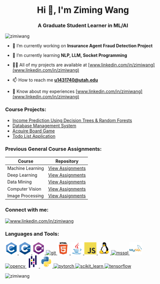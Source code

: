 <h1 align="center">Hi 👋, I'm Ziming Wang</h1>
<h3 align="center">A Graduate Student Learner in ML/AI</h3>

<p align="left"> <img src="https://komarev.com/ghpvc/?username=zimiwang&label=Profile%20views&color=0e75b6&style=flat" alt="zimiwang" /> </p>

- 🔭 I’m currently working on **Insurance Agent Fraud Detection Project**

- 🌱 I’m currently learning **NLP, LLM, Socket Programming**

- 👨‍💻 All of my projects are available at [www.linkedin.com/in/zimiwang](www.linkedin.com/in/zimiwang)

- 📫 How to reach me **u1431740@utah.edu**

- 📄 Know about my experiences [www.linkedin.com/in/zimiwang](www.linkedin.com/in/zimiwang)


### Course Projects:
- [Income Prediction Using Decision Trees & Random Forests](https://github.com/zimiwang/Machine-Learning-Projects/tree/main/kaggle_project)
- [Database Management System](https://github.com/zimiwang/Database-Management-System)
- [Acquire Board Game](https://github.com/zimiwang/Acquire-Board-Game)
- [Todo List Application](https://github.com/zimiwang/Todo-List-Application)

### Previous General Course Assignments:
| Course         | Repository |
| -------------- | ---------- |
| Machine Learning | [View Assignments](https://github.com/zimiwang/Machine-Learning-Projects) |
| Deep Learning | [View Assignments](https://github.com/zimiwang/Deep-Learning) |
| Data Mining | [View Assignments](https://github.com/zimiwang/Data-Mining) |
| Computer Vision | [View Assignments](https://github.com/zimiwang/Computer-Vision) |
| Image Processing | [View Assignments](https://github.com/zimiwang/Image-Processing) |
  
<h3 align="left">Connect with me:</h3>
<p align="left">
<a href="https://linkedin.com/in/www.linkedin.com/in/zimiwang" target="blank"><img align="center" src="https://raw.githubusercontent.com/rahuldkjain/github-profile-readme-generator/master/src/images/icons/Social/linked-in-alt.svg" alt="www.linkedin.com/in/zimiwang" height="30" width="40" /></a>
</p>

<h3 align="left">Languages and Tools:</h3>
<p align="left"> <a href="https://www.cprogramming.com/" target="_blank" rel="noreferrer"> <img src="https://raw.githubusercontent.com/devicons/devicon/master/icons/c/c-original.svg" alt="c" width="40" height="40"/> </a> <a href="https://www.w3schools.com/cpp/" target="_blank" rel="noreferrer"> <img src="https://raw.githubusercontent.com/devicons/devicon/master/icons/cplusplus/cplusplus-original.svg" alt="cplusplus" width="40" height="40"/> </a> <a href="https://www.w3schools.com/cs/" target="_blank" rel="noreferrer"> <img src="https://raw.githubusercontent.com/devicons/devicon/master/icons/csharp/csharp-original.svg" alt="csharp" width="40" height="40"/> </a> <a href="https://git-scm.com/" target="_blank" rel="noreferrer"> <img src="https://www.vectorlogo.zone/logos/git-scm/git-scm-icon.svg" alt="git" width="40" height="40"/> </a> <a href="https://www.w3.org/html/" target="_blank" rel="noreferrer"> <img src="https://raw.githubusercontent.com/devicons/devicon/master/icons/html5/html5-original-wordmark.svg" alt="html5" width="40" height="40"/> </a> <a href="https://www.java.com" target="_blank" rel="noreferrer"> <img src="https://raw.githubusercontent.com/devicons/devicon/master/icons/java/java-original.svg" alt="java" width="40" height="40"/> </a> <a href="https://developer.mozilla.org/en-US/docs/Web/JavaScript" target="_blank" rel="noreferrer"> <img src="https://raw.githubusercontent.com/devicons/devicon/master/icons/javascript/javascript-original.svg" alt="javascript" width="40" height="40"/> </a> <a href="https://www.linux.org/" target="_blank" rel="noreferrer"> <img src="https://raw.githubusercontent.com/devicons/devicon/master/icons/linux/linux-original.svg" alt="linux" width="40" height="40"/> </a> <a href="https://www.microsoft.com/en-us/sql-server" target="_blank" rel="noreferrer"> <img src="https://www.svgrepo.com/show/303229/microsoft-sql-server-logo.svg" alt="mssql" width="40" height="40"/> </a> <a href="https://www.mysql.com/" target="_blank" rel="noreferrer"> <img src="https://raw.githubusercontent.com/devicons/devicon/master/icons/mysql/mysql-original-wordmark.svg" alt="mysql" width="40" height="40"/> </a> <a href="https://opencv.org/" target="_blank" rel="noreferrer"> <img src="https://www.vectorlogo.zone/logos/opencv/opencv-icon.svg" alt="opencv" width="40" height="40"/> </a> <a href="https://pandas.pydata.org/" target="_blank" rel="noreferrer"> <img src="https://raw.githubusercontent.com/devicons/devicon/2ae2a900d2f041da66e950e4d48052658d850630/icons/pandas/pandas-original.svg" alt="pandas" width="40" height="40"/> </a> <a href="https://www.python.org" target="_blank" rel="noreferrer"> <img src="https://raw.githubusercontent.com/devicons/devicon/master/icons/python/python-original.svg" alt="python" width="40" height="40"/> </a> <a href="https://pytorch.org/" target="_blank" rel="noreferrer"> <img src="https://www.vectorlogo.zone/logos/pytorch/pytorch-icon.svg" alt="pytorch" width="40" height="40"/> </a> <a href="https://scikit-learn.org/" target="_blank" rel="noreferrer"> <img src="https://upload.wikimedia.org/wikipedia/commons/0/05/Scikit_learn_logo_small.svg" alt="scikit_learn" width="40" height="40"/> </a> <a href="https://www.tensorflow.org" target="_blank" rel="noreferrer"> <img src="https://www.vectorlogo.zone/logos/tensorflow/tensorflow-icon.svg" alt="tensorflow" width="40" height="40"/> </a> </p>

<p><img align="center" src="https://github-readme-stats.vercel.app/api/top-langs?username=zimiwang&show_icons=true&locale=en&layout=compact" alt="zimiwang" /></p>
